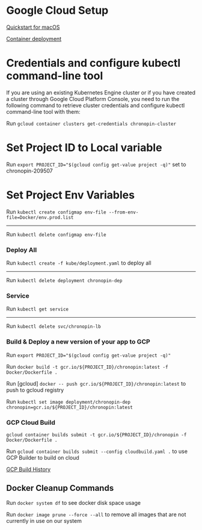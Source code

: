 # Google Cloud Setup

[Quickstart for macOS](https://cloud.google.com/sdk/docs/quickstart-macos)

[Container deployment](https://cloud.google.com/kubernetes-engine/docs/tutorials/hello-app)

# Credentials and configure kubectl command-line tool

If you are using an existing Kubernetes Engine cluster or if you have created a cluster through Google Cloud Platform Console, you need to run the following command to retrieve cluster credentials and configure kubectl command-line tool with them:

Run `gcloud container clusters get-credentials chronopin-cluster`

# Set Project ID to Local variable

Run `export PROJECT_ID="$(gcloud config get-value project -q)"` set to chronopin-209507

# Set Project Env Variables 

Run `kubectl create configmap env-file --from-env-file=Docker/env.prod.list`

---

Run `kubectl delete configmap env-file`

### Deploy All

Run `kubectl create -f kube/deployment.yaml` to deploy all

---

Run `kubectl delete deployment chronopin-dep`

### Service

Run `kubectl get service`

---

Run `kubectl delete svc/chronopin-lb`


### Build & Deploy a new version of your app to GCP

Run `export PROJECT_ID="$(gcloud config get-value project -q)"`

Run `docker build -t gcr.io/${PROJECT_ID}/chronopin:latest -f Docker/Dockerfile .`

Run [gcloud] `docker -- push gcr.io/${PROJECT_ID}/chronopin:latest` to push to gcloud registry

Run `kubectl set image deployment/chronopin-dep chronopin=gcr.io/${PROJECT_ID}/chronopin:latest`

### GCP Cloud Build

`gcloud container builds submit -t gcr.io/${PROJECT_ID}/chronopin -f Docker/Dockerfile .`

Run `gcloud container builds submit --config cloudbuild.yaml .` to use GCP Builder to build on cloud

[GCP Build History](https://console.cloud.google.com/cloud-build/builds?authuser=0&project=chronopin-209507)

## Docker Cleanup Commands

Run `docker system df` to see docker disk space usage

Run `docker image prune --force --all` to remove all images that are not currently in use on our system